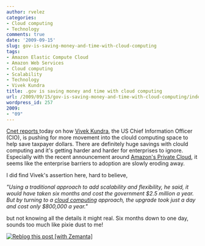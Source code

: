 ```yaml
---
author: rvelez
categories:
- Cloud computing
- Technology
comments: true
date: '2009-09-15'
slug: gov-is-saving-money-and-time-with-cloud-computing
tags:
- Amazon Elastic Compute Cloud
- Amazon Web Services
- Cloud computing
- Scalability
- Technology
- Vivek Kundra
title: .gov is saving money and time with cloud computing
url: /2009/09/15/gov-is-saving-money-and-time-with-cloud-computing/index.html
wordpress_id: 257
2009:
- "09"
---
```



[Cnet reports ](http://news.cnet.com/8301-13772_3-10353479-52.html)today on how [Vivek Kundra](http://en.wikipedia.org/wiki/Vivek_Kundra), the US Chief Information Officer (CIO), is pushing for more movement into the clould computing space to help save taxpayer dollars. There are definitely huge savings with clould computing and it's getting harder and harder for enterprises to ignore. Especially with the recent announcement around [Amazon's Private Cloud](http://aws.amazon.com/vpc/), it seems like the enterprise barriers to adoption are slowly eroding away.

I did find Vivek's assertion here, hard to believe,

_"Using a traditional approach to add scalability and flexibility, he said, it would have taken six months and cost the government $2.5 million a year. But by turning to a [cloud computing](http://en.wikipedia.org/wiki/Cloud_computing) approach, the upgrade took just a day and cost only $800,000 a year."_

but not knowing all the details it might real. Six months down to one day, sounds too much like pixie dust to me!


[![Reblog this post [with Zemanta]](http://img.zemanta.com/reblog_e.png?x-id=d19edd80-5b5b-4d92-9f47-661895648a32)](http://reblog.zemanta.com/zemified/d19edd80-5b5b-4d92-9f47-661895648a32/)
